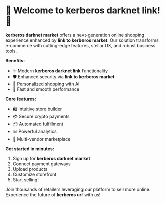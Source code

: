 # 🛒 Welcome to **kerberos darknet link**! 🚀
**kerberos darknet market** offers a next-generation online shopping experience enhanced by **link to kerberos market**. Our solution transforms e-commerce with cutting-edge features, stellar UX, and robust business tools.

**Benefits:**

- ✨ Modern **kerberos darknet link** functionality
- 🛡️ Enhanced security via **link to kerberos market**
- 🎯 Personalized shopping with AI
- 🚀 Fast and smooth performance

**Core features:**

- 🛍️ Intuitive store builder
- 💳 Secure crypto payments
- 📦 Automated fulfillment
- 📊 Powerful analytics
- 🤝 Multi-vendor marketplace

**Get started in minutes:**

1. Sign up for **kerberos darknet market**
2. Connect payment gateways
3. Upload products
4. Customize storefront
5. Start selling!

Join thousands of retailers leveraging our platform to sell more online. Experience the future of **kerberos url** with us!